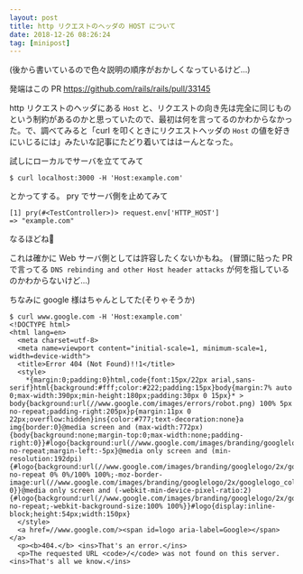 ```yaml
---
layout: post
title: http リクエストのヘッダの HOST について
date: 2018-12-26 08:26:24
tag: [minipost]
---
```


(後から書いているので色々説明の順序がおかしくなっているけど...)

発端はこの PR https://github.com/rails/rails/pull/33145

http リクエストのヘッダにある `Host` と、リクエストの向き先は完全に同じものという制約があるのかと思っていたので、最初は何を言ってるのかわからなかった。で、調べてみると「curl を叩くときにリクエストヘッダの `Host` の値を好きにいじるには」みたいな記事にたどり着いてははーんとなった。

試しにローカルでサーバを立ててみて

`$ curl localhost:3000 -H 'Host:example.com'`

とかってする。 pry でサーバ側を止めてみて

```
[1] pry(#<TestController>)> request.env['HTTP_HOST']
=> "example.com"
```

なるほどね🤔

これは確かに Web サーバ側としては許容したくないかもね。
(冒頭に貼った PR で言ってる `DNS rebinding and other Host header attacks` が何を指しているのかわからないけど...)

ちなみに google 様はちゃんとしてた(そりゃそうか)

```
$ curl www.google.com -H 'Host:example.com'
<!DOCTYPE html>
<html lang=en>
  <meta charset=utf-8>
  <meta name=viewport content="initial-scale=1, minimum-scale=1, width=device-width">
  <title>Error 404 (Not Found)!!1</title>
  <style>
    *{margin:0;padding:0}html,code{font:15px/22px arial,sans-serif}html{background:#fff;color:#222;padding:15px}body{margin:7% auto 0;max-width:390px;min-height:180px;padding:30px 0 15px}* > body{background:url(//www.google.com/images/errors/robot.png) 100% 5px no-repeat;padding-right:205px}p{margin:11px 0 22px;overflow:hidden}ins{color:#777;text-decoration:none}a img{border:0}@media screen and (max-width:772px){body{background:none;margin-top:0;max-width:none;padding-right:0}}#logo{background:url(//www.google.com/images/branding/googlelogo/1x/googlelogo_color_150x54dp.png) no-repeat;margin-left:-5px}@media only screen and (min-resolution:192dpi){#logo{background:url(//www.google.com/images/branding/googlelogo/2x/googlelogo_color_150x54dp.png) no-repeat 0% 0%/100% 100%;-moz-border-image:url(//www.google.com/images/branding/googlelogo/2x/googlelogo_color_150x54dp.png) 0}}@media only screen and (-webkit-min-device-pixel-ratio:2){#logo{background:url(//www.google.com/images/branding/googlelogo/2x/googlelogo_color_150x54dp.png) no-repeat;-webkit-background-size:100% 100%}}#logo{display:inline-block;height:54px;width:150px}
  </style>
  <a href=//www.google.com/><span id=logo aria-label=Google></span></a>
  <p><b>404.</b> <ins>That's an error.</ins>
  <p>The requested URL <code>/</code> was not found on this server.  <ins>That's all we know.</ins>
```

